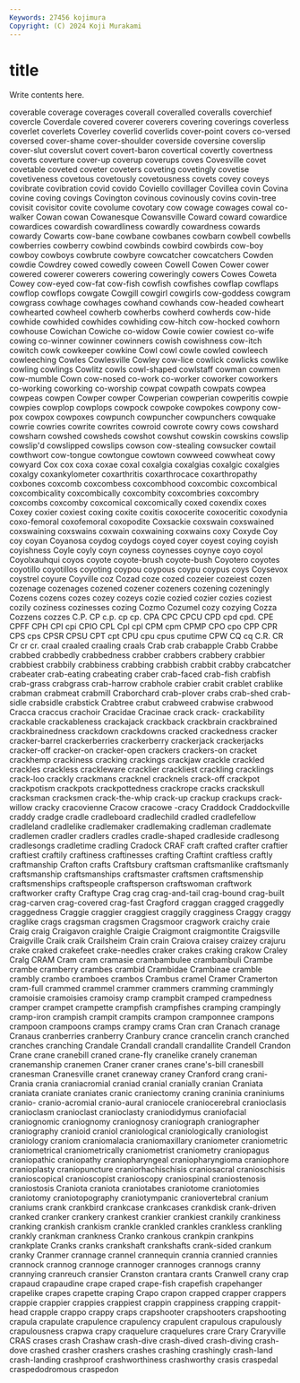 ```yaml
---
Keywords: 27456 kojimura
Copyright: (C) 2024 Koji Murakami
---
```


# title

Write contents here.



 coverable coverage coverages coverall coveralled coveralls coverchief
covercle Coverdale covered coverer coverers covering coverings coverless coverlet coverlets
Coverley coverlid coverlids cover-point covers co-versed coversed cover-shame cover-shoulder coverside
coversine coverslip cover-slut coverslut covert covert-baron covertical covertly covertness coverts
coverture cover-up coverup coverups coves Covesville covet covetable coveted coveter
coveters coveting covetingly covetise covetiveness covetous covetously covetousness covets covey
coveys covibrate covibration covid covido Coviello covillager Covillea covin Covina
covine coving covings Covington covinous covinously covins covin-tree covisit covisitor
covite covolume covotary cow cowage cowages cowal co-walker Cowan cowan
Cowanesque Cowansville Coward coward cowardice cowardices cowardish cowardliness cowardly cowardness
cowards cowardy Cowarts cow-bane cowbane cowbanes cowbarn cowbell cowbells cowberries
cowberry cowbind cowbinds cowbird cowbirds cow-boy cowboy cowboys cowbrute cowbyre
cowcatcher cowcatchers Cowden cowdie Cowdrey cowed cowedly coween Cowell Cowen
Cower cower cowered cowerer cowerers cowering coweringly cowers Cowes Coweta
Cowey cow-eyed cow-fat cow-fish cowfish cowfishes cowflap cowflaps cowflop cowflops
cowgate Cowgill cowgirl cowgirls cow-goddess cowgram cowgrass cowhage cowhages cowhand
cowhands cow-headed cowheart cowhearted cowheel cowherb cowherbs cowherd cowherds cow-hide
cowhide cowhided cowhides cowhiding cow-hitch cow-hocked cowhorn cowhouse Cowichan Cowiche
co-widow Cowie cowier cowiest co-wife cowing co-winner cowinner cowinners cowish
cowishness cow-itch cowitch cowk cowkeeper cowkine Cowl cowl cowle cowled
cowleech cowleeching Cowles Cowlesville Cowley cow-lice cowlick cowlicks cowlike cowling
cowlings Cowlitz cowls cowl-shaped cowlstaff cowman cowmen cow-mumble Cown cow-nosed
co-work co-worker coworker coworkers co-working coworking co-worship cowpat cowpath cowpats
cowpea cowpeas cowpen Cowper cowper Cowperian cowperian cowperitis cowpie cowpies
cowplop cowplops cowpock cowpoke cowpokes cowpony cow-pox cowpox cowpoxes cowpunch
cowpuncher cowpunchers cowquake cowrie cowries cowrite cowrites cowroid cowrote cowry
cows cowshard cowsharn cowshed cowsheds cowshot cowshut cowskin cowskins cowslip
cowslip'd cowslipped cowslips cowson cow-stealing cowsucker cowtail cowthwort cow-tongue cowtongue
cowtown cowweed cowwheat cowy cowyard Cox cox coxa coxae coxal
coxalgia coxalgias coxalgic coxalgies coxalgy coxankylometer coxarthritis coxarthrocace coxarthropathy coxbones
coxcomb coxcombess coxcombhood coxcombic coxcombical coxcombicality coxcombically coxcombity coxcombries coxcombry
coxcombs coxcomby coxcomical coxcomically coxed coxendix coxes Coxey coxier coxiest
coxing coxite coxitis coxocerite coxoceritic coxodynia coxo-femoral coxofemoral coxopodite Coxsackie
coxswain coxswained coxswaining coxswains coxwain coxwaining coxwains coxy Coxyde Coy
coy coyan Coyanosa coydog coydogs coyed coyer coyest coying coyish
coyishness Coyle coyly coyn coyness coynesses coynye coyo coyol Coyolxauhqui
coyos coyote coyote-brush coyote-bush Coyotero coyotes coyotillo coyotillos coyoting coypou
coypous coypu coypus coys Coysevox coystrel coyure Coyville coz Cozad
coze cozed cozeier cozeiest cozen cozenage cozenages cozened cozener cozeners
cozening cozeningly Cozens cozens cozes cozey cozeys cozie cozied cozier
cozies coziest cozily coziness cozinesses cozing Cozmo Cozumel cozy cozying
Cozza Cozzens cozzes C.P. CP c.p. cp cp. CPA CPC
CPCU CPD cpd cpd. CPE CPFF CPH CPI cpi CPIO
CPL Cpl cpl CPM cpm CPMP CPO cpo CPP CPR
CPS cps CPSR CPSU CPT cpt CPU cpu cpus cputime
CPW CQ cq C.R. CR Cr cr cr. craal craaled
craaling craals Crab crab crabapple Crabb Crabbe crabbed crabbedly crabbedness
crabber crabbers crabbery crabbier crabbiest crabbily crabbiness crabbing crabbish crabbit
crabby crabcatcher crabeater crab-eating crabeating craber crab-faced crab-fish crabfish crab-grass
crabgrass crab-harrow crabhole crabier crabit crablet crablike crabman crabmeat crabmill
Craborchard crab-plover crabs crab-shed crab-sidle crabsidle crabstick Crabtree crabut crabweed
crabwise crabwood Cracca craccus crachoir Cracidae Cracinae crack crack- crackability
crackable crackableness crackajack crackback crackbrain crackbrained crackbrainedness crackdown crackdowns cracked
crackedness cracker cracker-barrel crackerberries crackerberry crackerjack crackerjacks cracker-off cracker-on cracker-open
crackers crackers-on cracket crackhemp crackiness cracking crackings crackjaw crackle crackled
crackles crackless crackleware cracklier crackliest crackling cracklings crack-loo crackly crackmans
cracknel cracknels crack-off crackpot crackpotism crackpots crackpottedness crackrope cracks crackskull
cracksman cracksmen crack-the-whip crack-up crackup crackups crack-willow cracky cracovienne Cracow
cracowe -cracy Craddock Craddockville craddy cradge cradle cradleboard cradlechild cradled
cradlefellow cradleland cradlelike cradlemaker cradlemaking cradleman cradlemate cradlemen cradler cradlers
cradles cradle-shaped cradleside cradlesong cradlesongs cradletime cradling Cradock CRAF craft
crafted crafter craftier craftiest craftily craftiness craftinesses crafting Craftint craftless
craftly craftmanship Crafton crafts Craftsbury craftsman craftsmanlike craftsmanly craftsmanship craftsmanships
craftsmaster craftsmen craftsmenship craftsmenships craftspeople craftsperson craftswoman craftwork craftworker crafty
Craftype Crag crag crag-and-tail crag-bound crag-built crag-carven crag-covered crag-fast Cragford
craggan cragged craggedly craggedness Craggie craggier craggiest craggily cragginess Craggy
craggy craglike crags cragsman cragsmen Cragsmoor cragwork craichy craie Craig
craig Craigavon craighle Craigie Craigmont craigmontite Craigsville Craigville Craik craik
Crailsheim Crain crain Craiova craisey craizey crajuru crake craked crakefeet
crake-needles craker crakes craking crakow Craley Cralg CRAM Cram cram
cramasie crambambulee crambambuli Crambe crambe cramberry crambes crambid Crambidae Crambinae
cramble crambly crambo cramboes crambos Crambus cramel Cramer Cramerton cram-full
crammed crammel crammer crammers cramming crammingly cramoisie cramoisies cramoisy cramp
crampbit cramped crampedness cramper crampet crampette crampfish crampfishes cramping crampingly
cramp-iron crampish crampit crampits crampon cramponnee crampons crampoon crampoons cramps
crampy crams Cran cran Cranach cranage Cranaus cranberries cranberry Cranbury
crance crancelin cranch cranched cranches cranching Crandale Crandall crandall crandallite
Crandell Crandon Crane crane cranebill craned crane-fly cranelike cranely craneman
cranemanship cranemen Craner craner cranes crane's-bill cranesbill cranesman Cranesville cranet
craneway craney Cranford crang crani- Crania crania craniacromial craniad cranial
cranially cranian Craniata craniata craniate craniates cranic craniectomy craning craninia
craniniums cranio- cranio-acromial cranio-aural craniocele craniocerebral cranioclasis cranioclasm cranioclast cranioclasty
craniodidymus craniofacial craniognomic craniognomy craniognosy craniograph craniographer craniography cranioid craniol
craniological craniologically craniologist craniology craniom craniomalacia craniomaxillary craniometer craniometric craniometrical
craniometrically craniometrist craniometry craniopagus craniopathic craniopathy craniopharyngeal craniopharyngioma craniophore cranioplasty
craniopuncture craniorhachischisis craniosacral cranioschisis cranioscopical cranioscopist cranioscopy craniospinal craniostenosis craniostosis
Craniota craniota craniotabes craniotome craniotomies craniotomy craniotopography craniotympanic craniovertebral cranium
craniums crank crankbird crankcase crankcases crankdisk crank-driven cranked cranker crankery
crankest crankier crankiest crankily crankiness cranking crankish crankism crankle crankled
crankles crankless crankling crankly crankman crankness Cranko crankous crankpin crankpins
crankplate Cranks cranks crankshaft crankshafts crank-sided crankum cranky Cranmer crannage
crannel crannequin crannia crannied crannies crannock crannog crannoge crannoger crannoges
crannogs cranny crannying cranreuch cransier Cranston crantara crants Cranwell crany
crap crapaud crapaudine crape craped crape-fish crapefish crapehanger crapelike crapes
crapette craping Crapo crapon crapped crapper crappers crappie crappier crappies
crappiest crappin crappiness crapping crappit-head crapple crappo crappy craps crapshooter
crapshooters crapshooting crapula crapulate crapulence crapulency crapulent crapulous crapulously crapulousness
crapwa crapy craquelure craquelures crare Crary Craryville CRAS crases crash
Crashaw crash-dive crash-dived crash-diving crash-dove crashed crasher crashers crashes crashing
crashingly crash-land crash-landing crashproof crashworthiness crashworthy crasis craspedal craspedodromous craspedon
